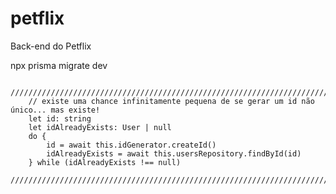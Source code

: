 # petflix

Back-end do Petflix

npx prisma migrate dev

        /////////////////////////////////////////////////////////////////////////////////////
        // existe uma chance infinitamente pequena de se gerar um id não único... mas existe!
        let id: string
        let idAlreadyExists: User | null
        do {
            id = await this.idGenerator.createId()
            idAlreadyExists = await this.usersRepository.findById(id)
        } while (idAlreadyExists !== null)
        /////////////////////////////////////////////////////////////////////////////////////
